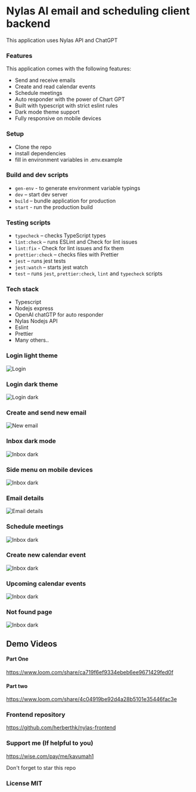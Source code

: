 # Nylas AI email and scheduling client backend

This application uses Nylas API and ChatGPT

### Features

This application comes with the following features:

- Send and receive emails
- Create and read calendar events
- Schedule meetings
- Auto responder with the power of Chart GPT
- Built with typescript with strict eslint rules
- Dark mode theme support
- Fully responsive on mobile devices

### Setup 
- Clone the repo
- install dependencies 
- fill in environment variables in .env.example
### Build and dev scripts
- `gen-env` - to generate environment variable typings
- `dev` – start dev server
- `build` – bundle application for production
- `start` - run the production build

### Testing scripts
- `typecheck` – checks TypeScript types
- `lint:check` – runs ESLint and Check for lint issues
- `lint:fix` - Check for lint issues and fix them
- `prettier:check` – checks files with Prettier
- `jest` – runs jest tests
- `jest:watch` – starts jest watch
- `test` – runs `jest`, `prettier:check`, `lint` and `typecheck` scripts

### Tech stack
- Typescript
- Nodejs express
- OpenAI chatGTP for auto responder
- Nylas Nodejs API
- Eslint
- Prettier
- Many others..

### Login light theme
![Login](/screenshots/login.png)
### Login dark theme
![Login dark](/screenshots/login%20dark.png)
### Create and send new email
![New email](/screenshots/new%20email.png)
### Inbox dark mode
![Inbox dark](/screenshots/inbox%20dark.png)
### Side menu on mobile devices
![Inbox dark](/screenshots/mobile.png)
### Email details
![Email details](/screenshots/email%20detail.png)
### Schedule meetings
![Inbox dark](/screenshots/schedule.png)
### Create new calendar event
![Inbox dark](/screenshots/new%20event.png)
### Upcoming calendar events
![Inbox dark](/screenshots/events.png)
### Not found page
![Inbox dark](/screenshots/not%20found.png)

## Demo Videos
#### Part One
https://www.loom.com/share/ca719f6ef9334ebeb6ee9671429fed0f

#### Part two
https://www.loom.com/share/4c04919be92d4a28b5101e35446fac3e

### Frontend repository
https://github.com/herberthk/nylas-frontend

### Support me (If helpful to you)
https://wise.com/pay/me/kavumah1

Don't forget to star this repo

### License MIT

